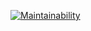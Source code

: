 [![Maintainability](https://api.codeclimate.com/v1/badges/b8c669315380b61ef1b5/maintainability)](https://codeclimate.com/github/LorsGuillou/Coffee-BDD/maintainability)